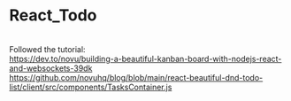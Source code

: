 # React_Todo

<br/> Followed the tutorial:
<br/>   https://dev.to/novu/building-a-beautiful-kanban-board-with-nodejs-react-and-websockets-39dk
<br/>   https://github.com/novuhq/blog/blob/main/react-beautiful-dnd-todo-list/client/src/components/TasksContainer.js
